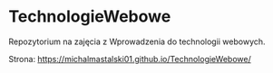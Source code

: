 # TechnologieWebowe
Repozytorium na zajęcia z Wprowadzenia do technologii webowych.

Strona: https://michalmastalski01.github.io/TechnologieWebowe/
